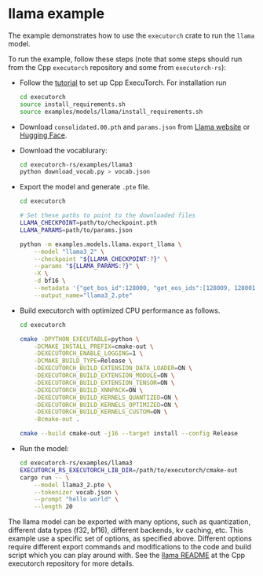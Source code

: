 # llama example

The example demonstrates how to use the `executorch` crate to run the `llama` model.

To run the example, follow these steps (note that some steps should run from the Cpp `executorch` repository and some from `executorch-rs`):

- Follow the [tutorial](https://pytorch.org/executorch/main/getting-started-setup) to set up Cpp ExecuTorch. For installation run
    ```bash
    cd executorch
    source install_requirements.sh
    source examples/models/llama/install_requirements.sh
    ```

- Download `consolidated.00.pth` and `params.json` from [Llama website](https://www.llama.com/llama-downloads/) or [Hugging Face](https://huggingface.co/meta-llama/Llama-3.2-1B).

- Download the vocablurary:
    ```bash
    cd executorch-rs/examples/llama3
    python download_vocab.py > vocab.json
    ```

- Export the model and generate `.pte` file.
    ```bash
    cd executorch

    # Set these paths to point to the downloaded files
    LLAMA_CHECKPOINT=path/to/checkpoint.pth
    LLAMA_PARAMS=path/to/params.json

    python -m examples.models.llama.export_llama \
        --model "llama3_2" \
        --checkpoint "${LLAMA_CHECKPOINT:?}" \
        --params "${LLAMA_PARAMS:?}" \
        -X \
        -d bf16 \
        --metadata '{"get_bos_id":128000, "get_eos_ids":[128009, 128001]}' \
        --output_name="llama3_2.pte"
    ```

- Build executorch with optimized CPU performance as follows.
    ```bash
    cd executorch

    cmake -DPYTHON_EXECUTABLE=python \
        -DCMAKE_INSTALL_PREFIX=cmake-out \
        -DEXECUTORCH_ENABLE_LOGGING=1 \
        -DCMAKE_BUILD_TYPE=Release \
        -DEXECUTORCH_BUILD_EXTENSION_DATA_LOADER=ON \
        -DEXECUTORCH_BUILD_EXTENSION_MODULE=ON \
        -DEXECUTORCH_BUILD_EXTENSION_TENSOR=ON \
        -DEXECUTORCH_BUILD_XNNPACK=ON \
        -DEXECUTORCH_BUILD_KERNELS_QUANTIZED=ON \
        -DEXECUTORCH_BUILD_KERNELS_OPTIMIZED=ON \
        -DEXECUTORCH_BUILD_KERNELS_CUSTOM=ON \
        -Bcmake-out .

    cmake --build cmake-out -j16 --target install --config Release
    ```

- Run the model:
    ```bash
    cd executorch-rs/examples/llama3
    EXECUTORCH_RS_EXECUTORCH_LIB_DIR=/path/to/executorch/cmake-out
    cargo run -- \
        --model llama3_2.pte \
        --tokenizer vocab.json \
        --prompt "hello world" \
        --length 20
    ```

The llama model can be exported with many options, such as quantization, different data types (f32, bf16), different backends, kv caching, etc.
This example use a specific set of options, as specified above.
Different options require different export commands and modifications to the code and build script which you can play around with.
See the [llama README](https://github.com/pytorch/executorch/blob/v0.7.0/examples/models/llama/README.md) at the Cpp executorch repository for more details.
